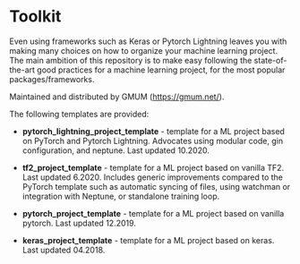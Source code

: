 # Toolkit

Even using frameworks such as Keras or Pytorch Lightning leaves you with making many choices on how to organize your machine learning project.
The main ambition of this repository is to make easy following the state-of-the-art good practices for a machine learning project,
for the most popular packages/frameworks. 

Maintained and distributed by GMUM (https://gmum.net/).

The following templates are provided:

* **pytorch_lightning_project_template** - template for a ML project based on PyTorch and Pytorch Lightning. Advocates using modular code, gin configuration, and neptune. 
Last updated 10.2020.

* **tf2_project_template** - template for a ML project based on vanilla TF2. Last updated 6.2020. Includes generic improvements compared
to the PyTorch template such as automatic syncing of files, using watchman or integration with Neptune, or standalone training loop.

* **pytorch_project_template** - template for a ML project based on vanilla pytorch. Last updated 12.2019.

* **keras_project_template** - template for a ML project based on keras. Last updated 04.2018.
